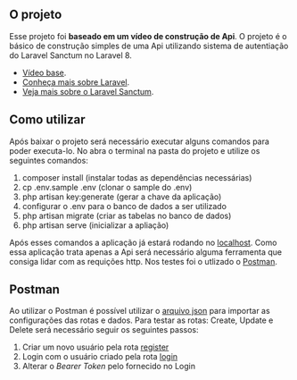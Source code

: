## O projeto

Esse projeto foi **baseado em um vídeo de construção de Api**. O projeto é o básico de construção simples de uma Api utilizando sistema de autentiação do Laravel Sanctum no Laravel 8.

-   [Vídeo base](https://www.youtube.com/watch?v=MT-GJQIY3EU).
-   [Conheça mais sobre Laravel](https://laravel.com/docs/8.x).
-   [Veja mais sobre o Laravel Sanctum](https://laravel.com/docs/8.x/sanctum#introduction).

## Como utilizar

Após baixar o projeto será necessário executar alguns comandos para poder executa-lo. No abra o terminal na pasta do projeto e utilize os seguintes comandos:

1. composer install (instalar todas as dependências necessárias)
2. cp .env.sample .env (clonar o sample do .env)
3. php artisan key:generate (gerar a chave da aplicação)
4. configurar o .env para o banco de dados a ser utilizado
5. php artisan migrate (criar as tabelas no banco de dados)
6. php artisan serve (inicializar a apliação)

Após esses comandos a aplicação já estará rodando no [localhost](http://localhost:8000). Como essa aplicação trata apenas a Api será necessário alguma ferramenta que consiga lidar com as requições http. Nos testes foi o utlizado o [Postman](https://www.postman.com/downloads/).

## Postman

Ao utilizar o Postman é possível utilizar o [arquivo json](../main/sanctum-api.postman_collection.json) para importar as configurações das rotas e dados. Para testar as rotas: Create, Update e Delete será necessário seguir os seguintes passos:

1. Criar um novo usuário pela rota [register](http://localhost:8000/api/register)
2. Login com o usuário criado pela rota [login](http://localhost:8000/api/login)
3. Alterar o _Bearer Token_ pelo fornecido no Login
